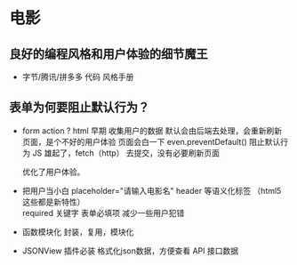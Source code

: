 # 电影

## 良好的编程风格和用户体验的细节魔王
- 字节/腾讯/拼多多 代码 风格手册

## 表单为何要阻止默认行为？
- form action ?
  html 早期 收集用户的数据  默认会由后端去处理，会重新刷新页面，是个不好的用户体验
  页面会白一下
  even.preventDefault() 阻止默认行为 JS 雄起了，fetch（http） 去提交，没有必要刷新页面
  
  优化了用户体验。
- 把用户当小白
  placeholder="请输入电影名"
  header 等语义化标签 （html5 这些都是新特性）   
  required 关键字 表单必填项 减少一些用户犯错     

- 函数模块化
  封装，复用，模块化
- JSONView 插件必装 格式化json数据，方便查看 API 接口数据
        